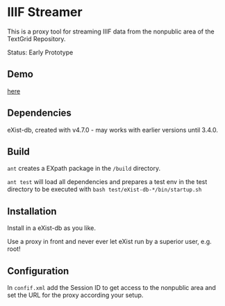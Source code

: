# IIIF Streamer

This is a proxy tool for streaming IIIF data from the nonpublic area of the
TextGrid Repository.

Status: Early Prototype

## Demo
[here](https://ci.de.dariah.eu/tg-iiif/manifests/textgrid:3q4gd.0/manifest.json)

## Dependencies
eXist-db, created with v4.7.0 - may works with earlier versions until 3.4.0.

## Build
`ant` creates a EXpath package in the `/build` directory.

`ant test` will load all dependencies and prepares a test env in the test
directory to be executed with `bash test/eXist-db-*/bin/startup.sh`

## Installation
Install in a eXist-db as you like.

Use a proxy in front and never ever let eXist run by a superior user, e.g. root!

## Configuration
In `confif.xml` add the Session ID to get access to the nonpublic area and
set the URL for the proxy according your setup.
